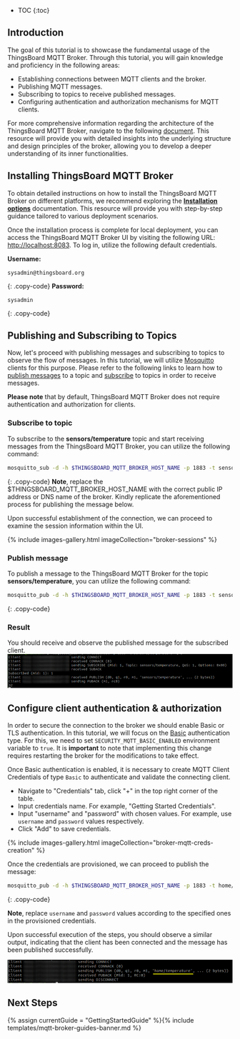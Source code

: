 
* TOC
{:toc}

## Introduction

The goal of this tutorial is to showcase the fundamental usage of the ThingsBoard MQTT Broker. 
Through this tutorial, you will gain knowledge and proficiency in the following areas:

* Establishing connections between MQTT clients and the broker.
* Publishing MQTT messages.
* Subscribing to topics to receive published messages.
* Configuring authentication and authorization mechanisms for MQTT clients.

For more comprehensive information regarding the architecture of the ThingsBoard MQTT Broker, navigate to the following [document](/docs/mqtt-broker/architecture/).
This resource will provide you with detailed insights into the underlying structure and design principles of the broker,
allowing you to develop a deeper understanding of its inner functionalities.

## Installing ThingsBoard MQTT Broker

To obtain detailed instructions on how to install the ThingsBoard MQTT Broker on different platforms, we recommend exploring the
[**Installation options**](/docs/mqtt-broker/install/installation-options) documentation. 
This resource will provide you with step-by-step guidance tailored to various deployment scenarios.

Once the installation process is complete for local deployment, you can access the ThingsBoard MQTT Broker UI by visiting the following URL: [http://localhost:8083](http://localhost:8083). 
To log in, utilize the following default credentials.

**Username:**
```text
sysadmin@thingsboard.org
```
{: .copy-code}
**Password:**
```text
sysadmin
```
{: .copy-code}

## Publishing and Subscribing to Topics

Now, let's proceed with publishing messages and subscribing to topics to observe the flow of messages. In this tutorial, 
we will utilize [Mosquitto](https://mosquitto.org/) clients for this purpose. 
Please refer to the following links to learn how to [publish messages](https://mosquitto.org/man/mosquitto_pub-1.html) to a topic and
[subscribe](https://mosquitto.org/man/mosquitto_sub-1.html) to topics in order to receive messages.

**Please note** that by default, ThingsBoard MQTT Broker does not require authentication and authorization for clients.

### Subscribe to topic

To subscribe to the **sensors/temperature** topic and start receiving messages from the ThingsBoard MQTT Broker, you can utilize the following command:

```bash
mosquitto_sub -d -h $THINGSBOARD_MQTT_BROKER_HOST_NAME -p 1883 -t sensors/temperature -q 1
```
{: .copy-code}
**Note**, replace the $THINGSBOARD_MQTT_BROKER_HOST_NAME with the correct public IP address or DNS name of the broker. 
Kindly replicate the aforementioned process for publishing the message below.

Upon successful establishment of the connection, we can proceed to examine the session information within the UI.

{% include images-gallery.html imageCollection="broker-sessions" %}

### Publish message

To publish a message to the ThingsBoard MQTT Broker for the topic **sensors/temperature**, you can utilize the following command:

```bash
mosquitto_pub -d -h $THINGSBOARD_MQTT_BROKER_HOST_NAME -p 1883 -t sensors/temperature -m 32 -q 1
```
{: .copy-code}

### Result

You should receive and observe the published message for the subscribed client.
![image](/images/mqtt-broker/getting-started/broker-pub-sub.png)

## Configure client authentication & authorization

In order to secure the connection to the broker we should enable Basic or TLS authentication.
In this tutorial, we will focus on the [Basic](/docs/mqtt-broker/security/) authentication type.
For this, we need to set `SECURITY_MQTT_BASIC_ENABLED` environment variable to `true`.
It is **important** to note that implementing this change requires restarting the broker for the modifications to take effect.

Once Basic authentication is enabled, it is necessary to create MQTT Client Credentials of type `Basic` to authenticate and validate the connecting client. 

* Navigate to "Credentials" tab, click "+" in the top right corner of the table.
* Input credentials name. For example, "Getting Started Credentials".
* Input "username" and "password" with chosen values. For example, use `username` and `password` values respectively.
* Click "Add" to save credentials.

{% include images-gallery.html imageCollection="broker-mqtt-creds-creation" %}

Once the credentials are provisioned, we can proceed to publish the message:

```bash
mosquitto_pub -d -h $THINGSBOARD_MQTT_BROKER_HOST_NAME -p 1883 -t home/temperature -m 32 -q 1 -u username -P password
```
{: .copy-code}

**Note**, replace `username` and `password` values according to the specified ones in the provisioned credentials.

Upon successful execution of the steps, you should observe a similar output, indicating that the client has been connected and the message has been published successfully.

![image](/images/mqtt-broker/getting-started/publish-with-auth.png)

## Next Steps

{% assign currentGuide = "GettingStartedGuide" %}{% include templates/mqtt-broker-guides-banner.md %}